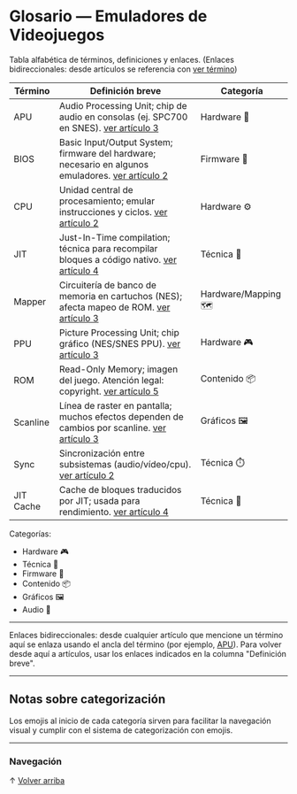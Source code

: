 # Glosario — Emuladores de Videojuegos

Tabla alfabética de términos, definiciones y enlaces. (Enlaces bidireccionales: desde artículos se referencia con [ver término](glosario.md#term))

| Término | Definición breve | Categoría |
|---|---|---|
| APU | Audio Processing Unit; chip de audio en consolas (ej. SPC700 en SNES). [ver artículo 3](articulo-3.md) | Hardware 🎵 |
| BIOS | Basic Input/Output System; firmware del hardware; necesario en algunos emuladores. [ver artículo 2](articulo-2.md) | Firmware 🧩 |
| CPU | Unidad central de procesamiento; emular instrucciones y ciclos. [ver artículo 2](articulo-2.md) | Hardware ⚙️ |
| JIT | Just-In-Time compilation; técnica para recompilar bloques a código nativo. [ver artículo 4](articulo-4.md) | Técnica 🚀 |
| Mapper | Circuitería de banco de memoria en cartuchos (NES); afecta mapeo de ROM. [ver artículo 3](articulo-3.md) | Hardware/Mapping 🗺️ |
| PPU | Picture Processing Unit; chip gráfico (NES/SNES PPU). [ver artículo 3](articulo-3.md) | Hardware 🎮 |
| ROM | Read-Only Memory; imagen del juego. Atención legal: copyright. [ver artículo 5](articulo-5.md) | Contenido 📦 |
| Scanline | Línea de raster en pantalla; muchos efectos dependen de cambios por scanline. [ver artículo 3](articulo-3.md) | Gráficos 🖼️ |
| Sync | Sincronización entre subsistemas (audio/vídeo/cpu). [ver artículo 2](articulo-2.md) | Técnica ⏱️ |
| JIT Cache | Cache de bloques traducidos por JIT; usada para rendimiento. [ver artículo 4](articulo-4.md) | Técnica 🧠 |

Categorías:
- Hardware 🎮
- Técnica 🚀
- Firmware 🧩
- Contenido 📦
- Gráficos 🖼️
- Audio 🎵

---

Enlaces bidireccionales: desde cualquier artículo que mencione un término aquí se enlaza usando el ancla del término (por ejemplo, [APU](glosario.md#apu)). Para volver desde aquí a artículos, usar los enlaces indicados en la columna "Definición breve".

---

## Notas sobre categorización
Los emojis al inicio de cada categoría sirven para facilitar la navegación visual y cumplir con el sistema de categorización con emojis.

---

### Navegación
↑ [Volver arriba](index.md)